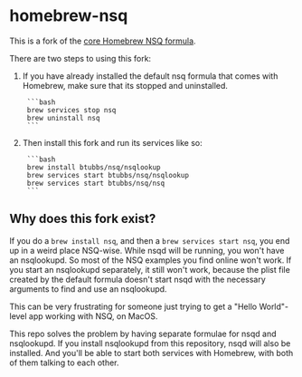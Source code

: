 # homebrew-nsq

This is a fork of the [core Homebrew NSQ
formula](https://github.com/Homebrew/homebrew-core/blob/master/Formula/nsq.rb).  

There are two steps to using this fork:

1. If you have already installed the default nsq formula that comes with Homebrew, make sure that
   its stopped and uninstalled.

        ```bash
        brew services stop nsq
        brew uninstall nsq
        ```

2. Then install this fork and run its services like so:

        ```bash
        brew install btubbs/nsq/nsqlookup
        brew services start btubbs/nsq/nsqlookup
        brew services start btubbs/nsq/nsq
        ```

## Why does this fork exist?

If you do a `brew install nsq`, and then a `brew services start nsq`, you end up in a weird place
NSQ-wise.  While nsqd will be running, you won't have an nsqlookupd.  So most of the NSQ examples
you find online won't work.  If you start an nsqlookupd separately, it still won't work, because the
plist file created by the default formula doesn't start nsqd with the necessary arguments to find
and use an nsqlookupd.

This can be very frustrating for someone just trying to get a "Hello World"-level app working with
NSQ, on MacOS.

This repo solves the problem by having separate formulae for nsqd and nsqlookupd.  If you install
nsqlookupd from this repository, nsqd will also be installed.  And you'll be able to start both
services with Homebrew, with both of them talking to each other.



